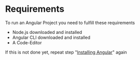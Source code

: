 # Requirements

To run an Angular Project you need to fulfill these requirements

- Node.js downloaded and installed
- Angular CLI downloaded and installed
- A Code-Editor

If this is not done yet, repeat step "[Installing Angular](https://tutors.dev/topic/tutors-angular-project/topic-01)" again
